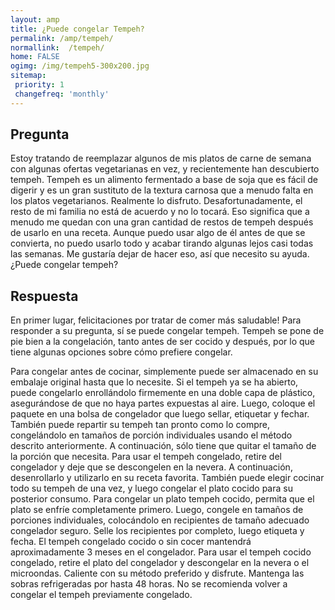 ```yaml
---
layout: amp
title: ¿Puede congelar Tempeh?  
permalink: /amp/tempeh/
normallink:  /tempeh/
home: FALSE
ogimg: /img/tempeh5-300x200.jpg
sitemap:
 priority: 1
 changefreq: 'monthly'
---
```




## Pregunta

Estoy tratando de reemplazar algunos de mis platos de carne de semana con algunas ofertas vegetarianas en vez, y recientemente han descubierto tempeh. Tempeh es un alimento fermentado a base de soja que es fácil de digerir y es un gran sustituto de la textura carnosa que a menudo falta en los platos vegetarianos. Realmente lo disfruto. Desafortunadamente, el resto de mi familia no está de acuerdo y no lo tocará. Eso significa que a menudo me quedan con una gran cantidad de restos de tempeh después de usarlo en una receta. Aunque puedo usar algo de él antes de que se convierta, no puedo usarlo todo y acabar tirando algunas lejos casi todas las semanas. Me gustaría dejar de hacer eso, así que necesito su ayuda. ¿Puede congelar tempeh?


<amp-img alt="¿Puede congelar Tempeh?" src="https://sepuedecongelar.com/img/tempeh5-300x200.jpg" height="400" width="800"></amp-img>


## Respuesta

En primer lugar, felicitaciones por tratar de comer más saludable! Para responder a su pregunta, sí se puede congelar tempeh. Tempeh se pone de pie bien a la congelación, tanto antes de ser cocido y después, por lo que tiene algunas opciones sobre cómo prefiere congelar.

Para congelar antes de cocinar, simplemente puede ser almacenado en su embalaje original hasta que lo necesite. Si el tempeh ya se ha abierto, puede congelarlo enrollándolo firmemente en una doble capa de plástico, asegurándose de que no haya partes expuestas al aire. Luego, coloque el paquete en una bolsa de congelador que luego sellar, etiquetar y fechar. También puede repartir su tempeh tan pronto como lo compre, congelándolo en tamaños de porción individuales usando el método descrito anteriormente. A continuación, sólo tiene que quitar el tamaño de la porción que necesita. Para usar el tempeh congelado, retire del congelador y deje que se descongelen en la nevera. A continuación, desenrollarlo y utilizarlo en su receta favorita.
También puede elegir cocinar todo su tempeh de una vez, y luego congelar el plato cocido para su posterior consumo. Para congelar un plato tempeh cocido, permita que el plato se enfríe completamente primero. Luego, congele en tamaños de porciones individuales, colocándolo en recipientes de tamaño adecuado congelador seguro. Selle los recipientes por completo, luego etiqueta y fecha. El tempeh congelado cocido o sin cocer mantendrá aproximadamente 3 meses en el congelador. Para usar el tempeh cocido congelado, retire el plato del congelador y descongelar en la nevera o el microondas. Caliente con su método preferido y disfrute. Mantenga las sobras refrigeradas por hasta 48 horas. No se recomienda volver a congelar el tempeh previamente congelado.
